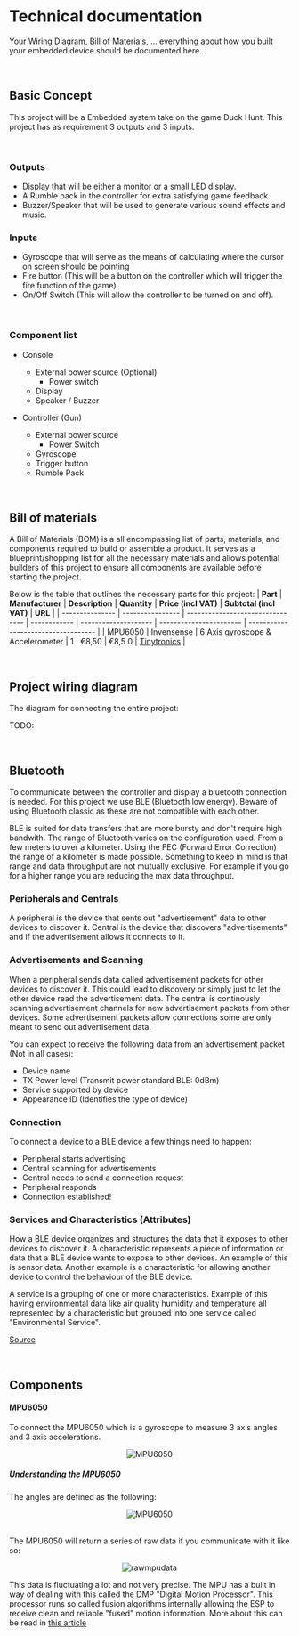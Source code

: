 # Technical documentation

Your Wiring Diagram, Bill of Materials, ... everything about how you built your embedded device should be documented here.

<br>

## Basic Concept
This project will be a Embedded system take on the game Duck Hunt. This project has as requirement 3 outputs and 3 inputs. 

<br>

### Outputs
- Display that will be either a monitor or a small LED display.
- A Rumble pack in the controller for extra satisfying game feedback.
- Buzzer/Speaker that will be used to generate various sound effects and music.

### Inputs
- Gyroscope that will serve as the means of calculating where the cursor on screen should be pointing
- Fire button (This will be a button on the controller which will trigger the fire function of the game).
- On/Off Switch (This will allow the controller to be turned on and off).

<br>

### Component list
- Console
    - External power source (Optional)
        - Power switch
    - Display
    - Speaker / Buzzer

- Controller (Gun)
    - External power source
        - Power Switch
    - Gyroscope
    - Trigger button
    - Rumble Pack

<br>

## Bill of materials

A Bill of Materials (BOM) is a all encompassing list of parts, materials, and components required to build or assemble a product. It serves as a blueprint/shopping list for all the necessary materials and allows potential builders of this project to ensure all components are available before starting the project.

Below is the table that outlines the necessary parts for this project:
| **Part**        | **Manufacturer** | **Description**                  | **Quantity** | **Price (incl VAT)** | **Subtotal (incl VAT)** | **URL**                             |
| --------------- | ---------------- | -------------------------------- | ------------ | -------------------- | ----------------------- | ----------------------------------- |
| MPU6050         | Invensense       | 6 Axis gyroscope & Accelerometer | 1            | €8,50                | €8,5 0                  | [Tinytronics](https://www.tinytronics.nl/nl/sensoren/acceleratie-rotatie/mpu-6050-accelerometer-en-gyroscope-3-axis-module-3.3v-5v) |

<br>

## Project wiring diagram
The diagram for connecting the entire project:

TODO:

<br>

## Bluetooth
To communicate between the controller and display a bluetooth connection is needed. For this project we use BLE (Bluetooth low energy). Beware of using Bluetooth classic as these are not compatible with each other. 

BLE is suited for data transfers that are more bursty and don't require high bandwith. The range of Bluetooth varies on the configuration used. From a few meters to over a kilometer. Using the FEC (Forward Error Correction) the range of a kilometer is made possible. Something to keep in mind is that range and data throughput are not mutually exclusive. For example if you go for a higher range you are reducing the max data throughput.

### Peripherals and Centrals
A peripheral is the device that sents out "advertisement" data to other devices to discover it. Central is the device that discovers "advertisements" and if the advertisement allows it connects to it.

### Advertisements and Scanning
When a peripheral sends data called advertisement packets for other devices to discover it. This could lead to discovery or simply just to let the other device read the advertisement data. The central is continously scanning advertisement channels for new advertisement packets from other devices. Some advertisement packets allow connections some are only meant to send out advertisement data.

You can expect to receive the following data from an advertisement packet (Not in all cases):
- Device name
- TX Power level (Transmit power standard BLE: 0dBm)
- Service supported by device
- Appearance ID (Identifies the type of device)

### Connection
To connect a device to a BLE device a few things need to happen:
- Peripheral starts advertising
- Central scanning for advertisements
- Central needs to send a connection request
- Peripheral responds
- Connection established!

### Services and Characteristics (Attributes)
How a BLE device organizes and structures the data that it exposes to other devices to discover it. A characteristic represents a piece of information or data that a BLE device wants to expose to other devices. An example of this is sensor data. Another example is a characteristic for allowing another device to control the behaviour of the BLE device.

A service is a grouping of one or more characteristics. Example of this having environmental data like air quality humidity and temperature all represented by a characteristic but grouped into one service called "Environmental Service".

[Source](https://www.youtube.com/watch?v=JSQhRyTKnW4&ab_channel=NovelBits)

<br>

## Components

#### MPU6050 
To connect the MPU6050 which is a gyroscope to measure 3 axis angles and 3 axis accelerations.
<div align="center">
  <img src="/../assets/images/MPU6050-diagram.png" alt="MPU6050">
</div>

##### Understanding the MPU6050
The angles are defined as the following:
<div align="center">
  <img src="/../assets/images/yawpitchroll.png" alt="MPU6050">
</div>

<br>

The MPU6050 will return a series of raw data if you communicate with it like so:
<div align="center">
  <img src="/../assets/images/rawmpudata.png" alt="rawmpudata">
</div>

This data is fluctuating a lot and not very precise. The MPU has a built in way of dealing with this called the DMP "Digital Motion Processor".
This processor runs so called fusion algorithms internally allowing the ESP to receive clean and reliable "fused" motion information. More about this can be read in [this article](https://techexplorations.com/guides/arduino/peripherals/mpu6050/)